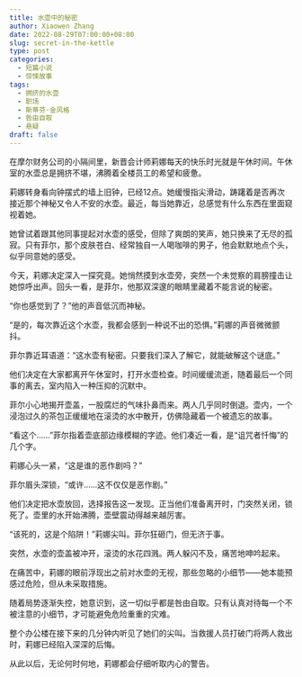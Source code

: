 ```yaml
---
title: 水壶中的秘密
author: Xiaowen Zhang
date: 2022-08-29T07:00:00+08:00
slug: secret-in-the-kettle
type: post
categories:
  - 短篇小说
  - 惊悚故事
tags:
  - 拥挤的水壶
  - 职场
  - 斯蒂芬·金风格
  - 咎由自取
  - 悬疑
draft: false
---
```


在摩尔财务公司的小隔间里，新晋会计师莉娜每天的快乐时光就是午休时间。午休室的水壶总是拥挤不堪，沸腾着全楼员工的希望和疲惫。

莉娜转身看向钟摆式的墙上旧钟，已经12点。她缓慢指尖滑动，踌躇着是否再次接近那个神秘又令人不安的水壶。最近，每当她靠近，总感觉有什么东西在里面窥视着她。

她曾试着跟其他同事提起对水壶的感受，但除了爽朗的笑声，她只换来了无尽的孤寂。只有菲尔，那个皮肤苍白、经常独自一人喝咖啡的男子，他会默默地点个头，似乎同意她的感受。

今天，莉娜决定深入一探究竟。她悄然摸到水壶旁，突然一个未觉察的肩膀撞击让她惊呼出声。回头一看，是菲尔，他那双深邃的眼睛里藏着不能言说的秘密。

“你也感觉到了？”他的声音低沉而神秘。

“是的，每次靠近这个水壶，我都会感到一种说不出的恐惧。”莉娜的声音微微颤抖。

菲尔靠近耳语道：“这水壶有秘密。只要我们深入了解它，就能破解这个谜底。”

他们决定在大家都离开午休室时，打开水壶检查。时间缓缓流逝，随着最后一个同事的离去，室内陷入一种压抑的沉默中。

菲尔小心地揭开壶盖，一股腐烂的气味扑鼻而来。两人几乎同时倒退。壶内，一个浸泡过久的茶包正缓缓地在滚烫的水中散开，仿佛隐藏着一个被遗忘的故事。

“看这个……”菲尔指着壶底部边缘模糊的字迹。他们凑近一看，是“诅咒者忏悔”的几个字。

莉娜心头一紧，“这是谁的恶作剧吗？”

菲尔眉头深锁，“或许......这不仅仅是恶作剧。”

他们决定把水壶放回，选择报告这一发现。正当他们准备离开时，门突然关闭，锁死了。壶里的水开始沸腾，壶壁震动得越来越厉害。

“该死的，这是个陷阱！”莉娜尖叫。菲尔狂砸门，但无济于事。

突然，水壶的壶盖被冲开，滚烫的水花四溅。两人躲闪不及，痛苦地呻吟起来。

在痛苦中，莉娜的眼前浮现出之前对水壶的无视，那些忽略的小细节——她本能预感过危险，但从未采取措施。

随着局势逐渐失控，她意识到，这一切似乎都是咎由自取。只有认真对待每一个不被注意的小细节，才可能避免危险重重的灾难。

整个办公楼在接下来的几分钟内听见了她们的尖叫。当救援人员打破门将两人救出时，莉娜已经陷入深深的后悔。

从此以后，无论何时何地，莉娜都会仔细听取内心的警告。